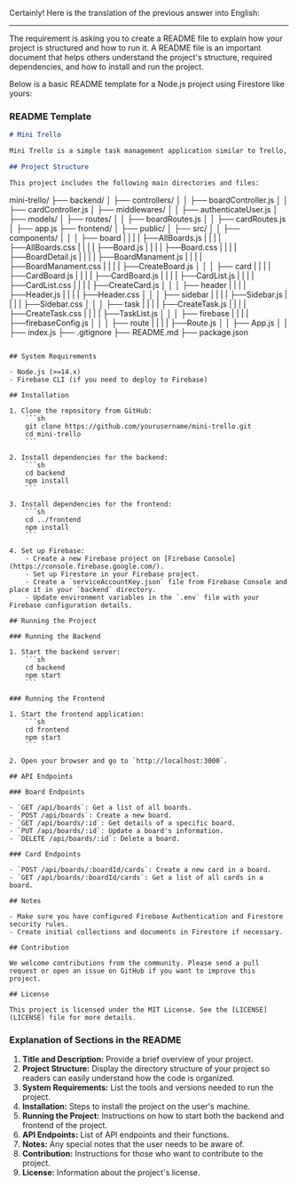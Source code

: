 Certainly! Here is the translation of the previous answer into English:

---

The requirement is asking you to create a README file to explain how your project is structured and how to run it. A README file is an important document that helps others understand the project's structure, required dependencies, and how to install and run the project.

Below is a basic README template for a Node.js project using Firestore like yours:

### README Template

```markdown
# Mini Trello

Mini Trello is a simple task management application similar to Trello, using Node.js and Firestore.

## Project Structure

This project includes the following main directories and files:

```
mini-trello/
├── backend/
│   ├── controllers/
│   │   ├── boardController.js
│   │   ├── cardController.js
│   ├── middlewares/
│   │   ├── authenticateUser.js
│   ├── models/
│   ├── routes/
│   │   ├── boardRoutes.js
│   │   ├── cardRoutes.js
│   ├── app.js
├── frontend/
│   ├── public/
│   ├── src/
│   │   ├── components/
│   │   │   ├── board
|   |   |   |   ├──AllBoards.js
|   |   |   |   ├──AllBoards.css
|   |   |   |   ├──Board.js
|   |   |   |   ├──Board.css
|   |   |   |   ├──BoardDetail.js
|   |   |   |   ├──BoardManament.js
|   |   |   |   ├──BoardManament.css
|   |   |   |   ├──CreateBoard.js
│   │   │   ├── card
|   |   |   |   ├──CardBoard.js
|   |   |   |   ├──CardBoard.js
|   |   |   |   ├──CardList.js
|   |   |   |   ├──CardList.css
|   |   |   |   ├──CreateCard.js
│   │   │   ├── header
|   |   |   |   ├──Header.js
|   |   |   |   ├──Header.css
│   │   │   ├── sidebar
|   |   |   |   ├──Sidebar.js
|   |   |   |   ├──Sidebar.css
│   │   │   ├── task
|   |   |   |   ├──CreateTask.js
|   |   |   |   ├──CreateTask.css
|   |   |   |   ├──TaskList.js
│   │   │   ├── firebase
|   |   |   |   ├──firebaseConfig.js
│   │   │   ├── route
|   |   |   |   ├──Route.js
│   │   ├── App.js
│   │   ├── index.js
├── .gitignore
├── README.md
├── package.json
```

## System Requirements

- Node.js (>=14.x)
- Firebase CLI (if you need to deploy to Firebase)

## Installation

1. Clone the repository from GitHub:
    ```sh
    git clone https://github.com/yourusername/mini-trello.git
    cd mini-trello
    ```

2. Install dependencies for the backend:
    ```sh
    cd backend
    npm install
    ```

3. Install dependencies for the frontend:
    ```sh
    cd ../frontend
    npm install
    ```

4. Set up Firebase:
    - Create a new Firebase project on [Firebase Console](https://console.firebase.google.com/).
    - Set up Firestore in your Firebase project.
    - Create a `serviceAccountKey.json` file from Firebase Console and place it in your `backend` directory.
    - Update environment variables in the `.env` file with your Firebase configuration details.

## Running the Project

### Running the Backend

1. Start the backend server:
    ```sh
    cd backend
    npm start
    ```

### Running the Frontend

1. Start the frontend application:
    ```sh
    cd frontend
    npm start
    ```

2. Open your browser and go to `http://localhost:3000`.

## API Endpoints

### Board Endpoints

- `GET /api/boards`: Get a list of all boards.
- `POST /api/boards`: Create a new board.
- `GET /api/boards/:id`: Get details of a specific board.
- `PUT /api/boards/:id`: Update a board's information.
- `DELETE /api/boards/:id`: Delete a board.

### Card Endpoints

- `POST /api/boards/:boardId/cards`: Create a new card in a board.
- `GET /api/boards/:boardId/cards`: Get a list of all cards in a board.

## Notes

- Make sure you have configured Firebase Authentication and Firestore security rules.
- Create initial collections and documents in Firestore if necessary.

## Contribution

We welcome contributions from the community. Please send a pull request or open an issue on GitHub if you want to improve this project.

## License

This project is licensed under the MIT License. See the [LICENSE](LICENSE) file for more details.
```

### Explanation of Sections in the README

1. **Title and Description:** Provide a brief overview of your project.
2. **Project Structure:** Display the directory structure of your project so readers can easily understand how the code is organized.
3. **System Requirements:** List the tools and versions needed to run the project.
4. **Installation:** Steps to install the project on the user's machine.
5. **Running the Project:** Instructions on how to start both the backend and frontend of the project.
6. **API Endpoints:** List of API endpoints and their functions.
7. **Notes:** Any special notes that the user needs to be aware of.
8. **Contribution:** Instructions for those who want to contribute to the project.
9. **License:** Information about the project's license.